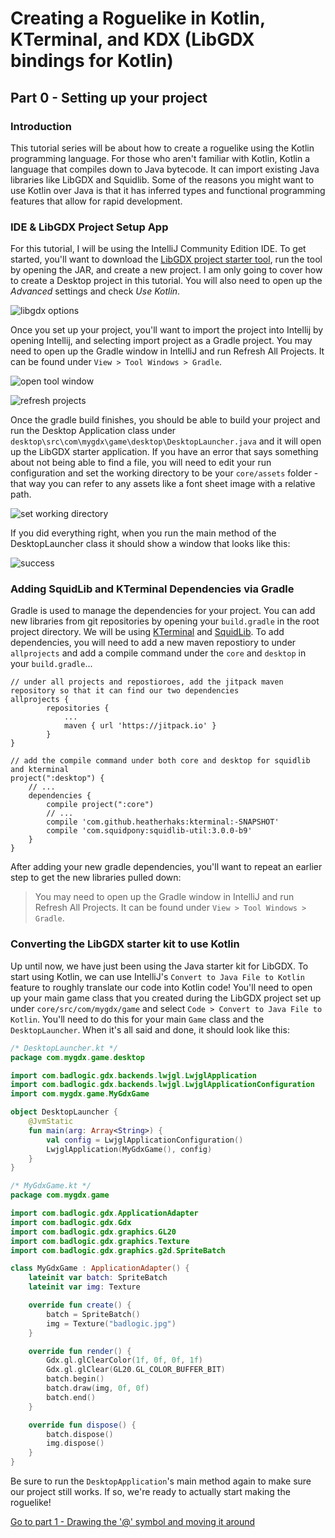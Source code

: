 # Creating a Roguelike in Kotlin, KTerminal, and KDX (LibGDX bindings for Kotlin)

## Part 0 - Setting up your project

### Introduction
This tutorial series will be about how to create a roguelike using the Kotlin programming language.
For those who aren't familiar with Kotlin, Kotlin a language that compiles down
to Java bytecode. It can import existing Java libraries like LibGDX and Squidlib.
Some of the reasons you might want to use Kotlin over Java is that it has inferred
types and functional programming features that allow for rapid development.

### IDE & LibGDX Project Setup App
For this tutorial, I will be using the IntelliJ Community Edition IDE.
To get started, you'll want to download the [LibGDX project starter tool](https://libgdx.badlogicgames.com/download.html), run the
tool by opening the JAR, and create a new project. I am only going to cover how to create a Desktop project in this tutorial. 
You will also need to open up the *Advanced* settings and check *Use Kotlin*. 

<!-- Show screenshot of libgdx set up options -->
![libgdx options](libgdxSetupConfig.png)

Once you set up your project, you'll want to import the project into Intellij by opening Intellij,
and selecting import project as a Gradle project. You may need to open up the Gradle window in IntelliJ and run Refresh All Projects. It
can be found under `View > Tool Windows > Gradle`.

![open tool window](openGradleToolWindow.png)

![refresh projects](refreshGradleProjects.png)

Once the gradle build finishes, you should be able to build your project and run the Desktop Application
class under `desktop\src\com\mygdx\game\desktop\DesktopLauncher.java` and it will open up the LibGDX starter application. If you have
an error that says something about not being able to find a file, you will need to edit your run configuration
and set the working directory to be your `core/assets` folder - that way you can refer to any assets like a font sheet image
with a relative path.

![set working directory](selectWorkingDirectory.png)

If you did everything right, when you run the main method of the DesktopLauncher class it should show a window that looks
like this:

![success](projectSetupWorked.png)

### Adding SquidLib and KTerminal Dependencies via Gradle
Gradle is used to manage the dependencies for your project.
You can add new libraries from git repositories by opening your `build.gradle` in the root project directory. We will be using
[KTerminal](https://github.com/heatherhaks/kterminal) and [SquidLib](https://github.com/SquidPony/SquidLib).
To add dependencies, you will need to add a new maven repostiory to under `allprojects` and add 
a compile command under the `core` and `desktop` in your `build.gradle`...


```
// under all projects and repostioroes, add the jitpack maven repository so that it can find our two dependencies
allprojects {
        repositories {
            ...
            maven { url 'https://jitpack.io' }
        }
}
```

```
// add the compile command under both core and desktop for squidlib and kterminal
project(":desktop") {
    // ...
    dependencies {
        compile project(":core")
        // ...
        compile 'com.github.heatherhaks:kterminal:-SNAPSHOT'
        compile 'com.squidpony:squidlib-util:3.0.0-b9'
    }
}
```

After adding your new gradle dependencies, you'll want to repeat an earlier step to get the new libraries pulled down:
> You may need to open up the Gradle window in IntelliJ and run Refresh All Projects. It
  can be found under `View > Tool Windows > Gradle`.

### Converting the LibGDX starter kit to use Kotlin
Up until now, we have just been using the Java starter kit for LibGDX. To start using Kotlin, we can use IntelliJ's 
`Convert to Java File to Kotlin` feature to roughly translate our code into Kotlin code! You'll need to open up your
main game class that you created during the LibGDX project set up under `core/src/com/mygdx/game` and select `Code > Convert to Java File to Kotlin`.
You'll need to do this for your main `Game` class and the `DesktopLauncher`. When it's all said and done, it should look like this:

```kotlin
/* DesktopLauncher.kt */
package com.mygdx.game.desktop

import com.badlogic.gdx.backends.lwjgl.LwjglApplication
import com.badlogic.gdx.backends.lwjgl.LwjglApplicationConfiguration
import com.mygdx.game.MyGdxGame

object DesktopLauncher {
    @JvmStatic
    fun main(arg: Array<String>) {
        val config = LwjglApplicationConfiguration()
        LwjglApplication(MyGdxGame(), config)
    }
}
```

```kotlin
/* MyGdxGame.kt */
package com.mygdx.game

import com.badlogic.gdx.ApplicationAdapter
import com.badlogic.gdx.Gdx
import com.badlogic.gdx.graphics.GL20
import com.badlogic.gdx.graphics.Texture
import com.badlogic.gdx.graphics.g2d.SpriteBatch

class MyGdxGame : ApplicationAdapter() {
    lateinit var batch: SpriteBatch
    lateinit var img: Texture

    override fun create() {
        batch = SpriteBatch()
        img = Texture("badlogic.jpg")
    }

    override fun render() {
        Gdx.gl.glClearColor(1f, 0f, 0f, 1f)
        Gdx.gl.glClear(GL20.GL_COLOR_BUFFER_BIT)
        batch.begin()
        batch.draw(img, 0f, 0f)
        batch.end()
    }

    override fun dispose() {
        batch.dispose()
        img.dispose()
    }
}

```

Be sure to run the `DesktopApplication`'s main method again to make sure our project still works. If so, we're ready to actually start
making the roguelike!

[Go to part 1 - Drawing the '@' symbol and moving it around](../part1/part1.md)